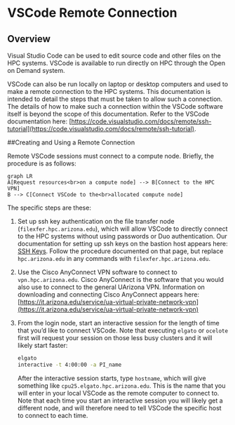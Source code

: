 # VSCode Remote Connection


## Overview 

Visual Studio Code can be used to edit source code and other files on the HPC systems.  VSCode is available to run directly on HPC through the Open on Demand system. 

VSCode can also be run locally on laptop or desktop computers and used to make a remote connection to the HPC systems.  This documentation is intended to detail the steps that must be taken to allow such a connection.  The details of how to make such a connection within the VSCode software itself is beyond the scope of this documentation. Refer to the VSCode documentation here: [https://code.visualstudio.com/docs/remote/ssh-tutorial](https://code.visualstudio.com/docs/remote/ssh-tutorial).  

##Creating and Using a Remote Connection

Remote VSCode sessions must connect to a compute node.  Briefly, the procedure is as follows:

```mermaid
graph LR
A[Request resources<br>on a compute node] --> B[Connect to the HPC VPN]
B --> C[Connect VSCode to the<br>allocated compute node]
```

The specific steps are these:

1. Set up ssh key authentication on the file transfer node (```filexfer.hpc.arizona.edu```), which will allow VSCode to directly connect to the HPC systems without using passwords or Duo authentication.  Our documentation for setting up ssh keys on the bastion host appears here: [SSH Keys](/registration_and_access/system_access/#ssh-keys).  Follow the procedure documented on that page, but replace ```hpc.arizona.edu``` in any commands with ```filexfer.hpc.arizona.edu```.

2. Use the Cisco AnyConnect VPN software to connect to ```vpn.hpc.arizona.edu```.  Cisco AnyConnect is the software that you would also use to connect to the general UArizona VPN.  Information on downloading and connecting Cisco AnyConnect appears here: [https://it.arizona.edu/service/ua-virtual-private-network-vpn](https://it.arizona.edu/service/ua-virtual-private-network-vpn)
 
3. From the login node, start an interactive session for the length of time that you’d like to connect VSCode. Note that executing ```elgato``` or ```ocelote``` first will request your session on those less busy clusters and it will likely start faster:
 
    ```bash
    elgato
    interactive -t 4:00:00 -a PI_name
    ```
    
    After the interactive session starts, type ```hostname```, which will give something like ```cpu25.elgato.hpc.arizona.edu```. This is the name that you will enter in your local VSCode as the remote computer to connect to. Note that each time you start an interactive session you will likely get a different node, and will therefore need to tell VSCode the specific host to connect to each time.